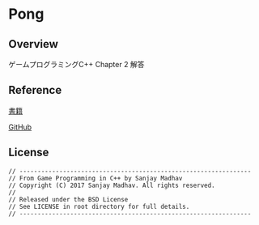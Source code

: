 # Pong

## Overview
ゲームプログラミングC++ Chapter 2 解答

## Reference
[書籍](https://www.amazon.co.jp/%E3%82%B2%E3%83%BC%E3%83%A0%E3%83%97%E3%83%AD%E3%82%B0%E3%83%A9%E3%83%9F%E3%83%B3%E3%82%B0C-Sanjay-Madhav/dp/4798157619)

[GitHub](https://github.com/gameprogcpp/code)

## License
```
// ----------------------------------------------------------------
// From Game Programming in C++ by Sanjay Madhav
// Copyright (C) 2017 Sanjay Madhav. All rights reserved.
// 
// Released under the BSD License
// See LICENSE in root directory for full details.
// ----------------------------------------------------------------
```
